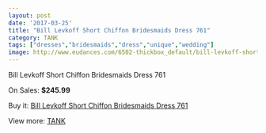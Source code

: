 ```yaml
---
layout: post
date: '2017-03-25'
title: "Bill Levkoff Short Chiffon Bridesmaids Dress 761"
category: TANK
tags: ["dresses","bridesmaids","dress","unique","wedding"]
image: http://www.eudances.com/6502-thickbox_default/bill-levkoff-short-chiffon-bridesmaids-dress-761.jpg
---
```

Bill Levkoff Short Chiffon Bridesmaids Dress 761

On Sales: **$245.99**
<a href="https://www.eudances.com/en/tank/2379-bill-levkoff-short-chiffon-bridesmaids-dress-761.html"><amp-img layout="responsive" width="600" height="600" src="//www.eudances.com/6502-thickbox_default/bill-levkoff-short-chiffon-bridesmaids-dress-761.jpg" alt="Bill Levkoff Short Chiffon Bridesmaids Dress 761 0" /></a>
<a href="https://www.eudances.com/en/tank/2379-bill-levkoff-short-chiffon-bridesmaids-dress-761.html"><amp-img layout="responsive" width="600" height="600" src="//www.eudances.com/6503-thickbox_default/bill-levkoff-short-chiffon-bridesmaids-dress-761.jpg" alt="Bill Levkoff Short Chiffon Bridesmaids Dress 761 1" /></a>

Buy it: [Bill Levkoff Short Chiffon Bridesmaids Dress 761](https://www.eudances.com/en/tank/2379-bill-levkoff-short-chiffon-bridesmaids-dress-761.html "Bill Levkoff Short Chiffon Bridesmaids Dress 761")

View more: [TANK](https://www.eudances.com/en/28-tank "TANK")